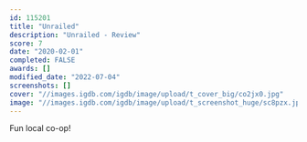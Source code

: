 ```yaml
---
id: 115201
title: "Unrailed"
description: "Unrailed - Review"
score: 7
date: "2020-02-01"
completed: FALSE
awards: []
modified_date: "2022-07-04"
screenshots: []
cover: "//images.igdb.com/igdb/image/upload/t_cover_big/co2jx0.jpg"
image: "//images.igdb.com/igdb/image/upload/t_screenshot_huge/sc8pzx.jpg"
---
```

Fun local co-op!